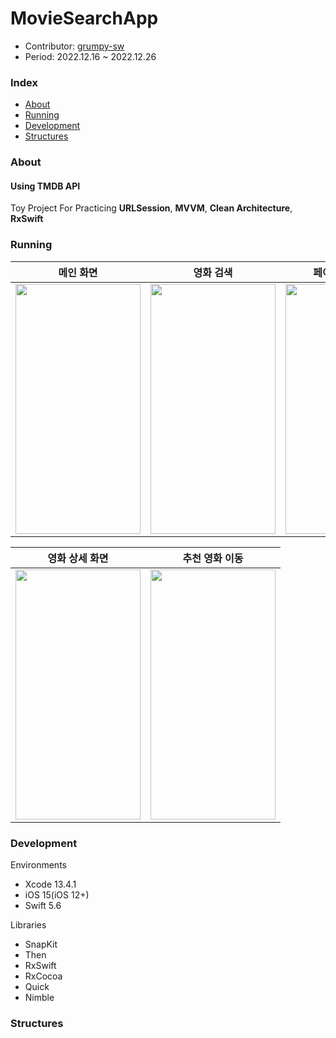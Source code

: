 # MovieSearchApp

- Contributor: [grumpy-sw](https://github.com/grumpy-sw)
- Period: 2022.12.16 ~ 2022.12.26

### Index
- [About](#-About)
- [Running](#-Running)
- [Development](#-Development)
- [Structures](#-Structures)

### About
#### Using TMDB API
Toy Project For Practicing **URLSession**, **MVVM**, **Clean Architecture**, **RxSwift**


### Running

|메인 화면|영화 검색|페이지 추가 로드|
|------|---|---|
|<img src="https://user-images.githubusercontent.com/63997044/210161252-df63b764-8d80-482d-a42b-dc89c5b5dfac.gif" width="200" height="400">|<img src="https://user-images.githubusercontent.com/63997044/210161254-cd095705-8ce2-4c0e-b046-cf2d34a949aa.gif" width="200" height="400">|<img src="https://user-images.githubusercontent.com/63997044/210161256-3867f20d-3428-4259-b902-081ce4f5ac31.gif" width="200" height="400">|

|영화 상세 화면|추천 영화 이동|
|------|---|
|<img src="https://user-images.githubusercontent.com/63997044/210161292-0e06c373-545b-4ad3-91ac-808e651e82f1.gif" width="200" height="400">|<img src="https://user-images.githubusercontent.com/63997044/210161294-73c469e6-de9d-406e-8699-6fcaa20262c5.gif" width="200" height="400">|

### Development
Environments
- Xcode 13.4.1
- iOS 15(iOS 12+)
- Swift 5.6

Libraries
- SnapKit
- Then
- RxSwift
- RxCocoa
- Quick
- Nimble

### Structures



